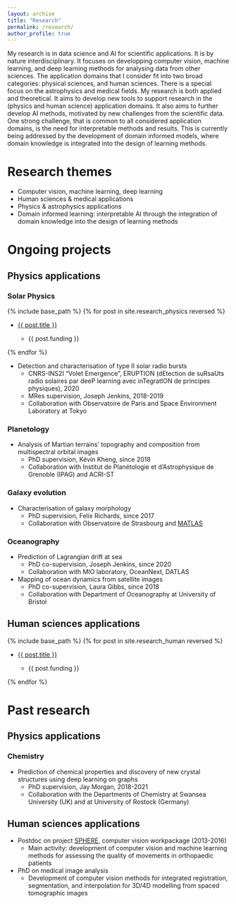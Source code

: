 ```yaml
---
layout: archive
title: "Research"
permalink: /research/
author_profile: true
---
```


My research is in data science and AI for scientific applications.
It is by nature interdisciplinary.
It focuses on developping computer vision, machine learning, and deep learning methods for analysing data from other sciences.
The application domains that I consider fit into two broad categories: physical sciences, and human sciences.
There is a special focus on the astrophysics and medical fields.
My research is both applied and theoretical. It aims to develop new tools to support research in the (physics and human science) application domains.
It also aims to further develop AI methods, motivated by new challenges from the scientific data.
One strong challenge, that is common to all considered application domains, is the need for interpretable methods and results.
This is currently being addressed by the development of domain informed models, where domain knowledge is integrated into the design of learning methods.

Research themes
======
* Computer vision, machine learning, deep learning
* Human sciences & medical applications
* Physics & astrophysics applications
* Domain informed learning: interpretable AI through the integration of domain knowledge into the design of learning methods

# Ongoing projects

## Physics applications

### Solar Physics

{% include base_path %}
{% for post in site.research_physics reversed %}
  <ul>
  <li><a href="{{ post.url }}">{{ post.title }}</a></li>
  <ul>
    <li>{{ post.funding }}</li>
  </ul>
  </ul>
{% endfor %}

* Detection and characterisation of type II solar radio bursts
    * CNRS-INS2I “Volet Emergence”, ERUPTION (dEtection de suRsaUts radio solaires par deeP learning avec inTegratION de principes physiques), 2020
    * MRes supervision, Joseph Jenkins, 2018-2019
    * Collaboration with Observatoire de Paris and Space Environment Laboratory at Tokyo

### Planetology

* Analysis of Martian terrains’ topography and composition from multispectral orbital images
    * PhD supervision, Kévin Kheng, since 2018
    * Collaboration with Institut de Planétologie et d’Astrophysique de Grenoble (IPAG) and ACRI-ST

### Galaxy evolution

* Characterisation of galaxy morphology
    * PhD supervision, Felix Richards, since 2017
    * Collaboration with Observatoire de Strasbourg and [MATLAS](http://obas-matlas.u-strasbg.fr/WP/)

### Oceanography

* Prediction of Lagrangian drift at sea
    * PhD co-supervision, Joseph Jenkins, since 2020
    * Collaboration with MIO laboratory, OceanNext, DATLAS
* Mapping of ocean dynamics from satellite images
    * PhD co-supervision, Laura Gibbs, since 2018
    * Collaboration with Department of Oceanography at University of Bristol

## Human sciences applications

{% include base_path %}
{% for post in site.research_human reversed %}
  <ul>
  <li><a href="{{ post.url }}">{{ post.title }}</a></li>
  <ul>
    <li>{{ post.funding }}</li>
  </ul>
  </ul>
{% endfor %}

# Past research

## Physics applications

### Chemistry

*	Prediction of chemical properties and discovery of new crystal structures using deep learning on graphs
    * PhD supervision, Jay Morgan, 2018-2021
    * Collaboration with the Departments of Chemistry at Swansea University (UK) and at University of Rostock (Germany)

## Human sciences applications

* Postdoc on project [SPHERE](https://research-information.bris.ac.uk/en/projects/sphere-epsrc-irc), computer vision workpackage (2013-2016)
    * Main activity: development of computer vision and machine learning methods for assessing the quality of movements in orthopaedic patients
* PhD on medical image analysis
    * Development of computer vision methods for integrated registration, segmentation, and interpolation for 3D/4D modelling from spaced tomographic images
